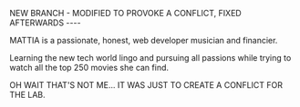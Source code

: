 NEW BRANCH - MODIFIED TO PROVOKE A CONFLICT, FIXED AFTERWARDS ----

MATTIA is a passionate, honest, web developer musician and financier.

Learning the new tech world lingo and pursuing all passions while trying to watch all the top 250 movies she can find.

OH WAIT THAT'S NOT ME... IT WAS JUST TO CREATE A CONFLICT FOR THE LAB.
